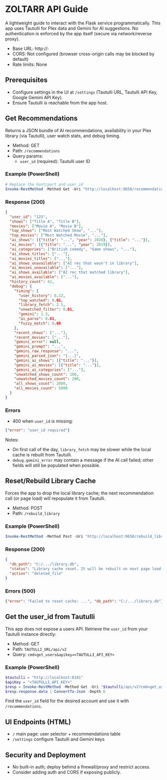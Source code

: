 # ZOLTARR API Guide

A lightweight guide to interact with the Flask service programmatically. This app uses Tautulli for Plex data and Gemini for AI suggestions. No authentication is enforced by the app itself (secure via network/reverse proxy).

- Base URL: http://<host>:<port>
- CORS: Not configured (browser cross-origin calls may be blocked by default)
- Rate limits: None

## Prerequisites
- Configure settings in the UI at `/settings` (Tautulli URL, Tautulli API Key, Google Gemini API Key).
- Ensure Tautulli is reachable from the app host.

## Get Recommendations
Returns a JSON bundle of AI recommendations, availability in your Plex library (via Tautulli), user watch stats, and debug timing.

- Method: GET
- Path: `/recommendations`
- Query params:
  - `user_id` (required): Tautulli user ID

### Example (PowerShell)
```powershell
# Replace the host/port and user_id
Invoke-RestMethod -Method Get -Uri "http://localhost:9658/recommendations?user_id=123" | ConvertTo-Json -Depth 6
```

### Response (200)
```json
{
  "user_id": "123",
  "shows": ["Title A", "Title B"],
  "movies": ["Movie A", "Movie B"],
  "top_shows": ["Most Watched Show", "..."],
  "top_movies": ["Most Watched Movie", "..."],
  "ai_shows": [{"title": "...", "year": 2020}, {"title": "..."}],
  "ai_movies": [{"title": "...", "year": 2019}],
  "ai_categories": ["British comedy", "Game shows", "..."],
  "ai_shows_titles": ["..."],
  "ai_movies_titles": ["..."],
  "ai_shows_unavailable": ["AI rec that wasn't in library"],
  "ai_movies_unavailable": ["..."],
  "ai_shows_available": ["AI rec that matched library"],
  "ai_movies_available": ["..."],
  "history_count": 42,
  "debug": {
    "timing": {
      "user_history": 0.12,
      "top_watched": 0.01,
      "library_fetch": 2.5,
      "unwatched_filter": 0.01,
      "gemini": 1.3,
      "ai_parse": 0.01,
      "fuzzy_match": 0.08
    },
    "recent_shows": ["..."],
    "recent_movies": ["..."],
    "gemini_error": null,
    "gemini_prompt": "...",
    "gemini_raw_response": "...",
    "gemini_parsed_json": "{...}",
    "gemini_ai_shows": [{"title": "..."}],
    "gemini_ai_movies": [{"title": "..."}],
    "gemini_ai_categories": ["..."],
    "unwatched_shows_count": 100,
    "unwatched_movies_count": 200,
    "all_shows_count": 2000,
    "all_movies_count": 5000
  }
}
```

### Errors
- 400 when `user_id` is missing:
```json
{"error": "user_id required"}
```

Notes:
- On first call of the day, `library_fetch` may be slower while the local cache is rebuilt from Tautulli.
- `debug.gemini_error` may contain a message if the AI call failed; other fields will still be populated when possible.

## Reset/Rebuild Library Cache
Forces the app to drop the local library cache; the next recommendation call (or page load) will repopulate it from Tautulli.

- Method: POST
- Path: `/rebuild_library`

### Example (PowerShell)
```powershell
Invoke-RestMethod -Method Post -Uri "http://localhost:9658/rebuild_library" | ConvertTo-Json -Depth 6
```

### Response (200)
```json
{
  "db_path": "C:/.../library.db",
  "status": "Library cache reset. It will be rebuilt on next page load.",
  "action": "deleted_file"
}
```

### Errors (500)
```json
{"error": "Failed to reset cache: ...", "db_path": "C:/.../library.db"}
```

## Get the user_id from Tautulli
This app does not expose a users API. Retrieve the `user_id` from your Tautulli instance directly:

- Method: GET
- Path: `TAUTULLI_URL/api/v2`
- Query: `cmd=get_users&apikey=<TAUTULLI_API_KEY>`

### Example (PowerShell)
```powershell
$tautulli = "http://localhost:8181"
$apiKey = "<TAUTULLI_API_KEY>"
$resp = Invoke-RestMethod -Method Get -Uri "$tautulli/api/v2?cmd=get_users&apikey=$apiKey"
$resp.response.data | ConvertTo-Json -Depth 6
```

Find the `user_id` field for the desired account and use it with `/recommendations`.

## UI Endpoints (HTML)
- `/` main page: user selector + recommendations table
- `/settings` configure Tautulli and Gemini keys

## Security and Deployment
- No built-in auth; deploy behind a firewall/proxy and restrict access.
- Consider adding auth and CORS if exposing publicly.
